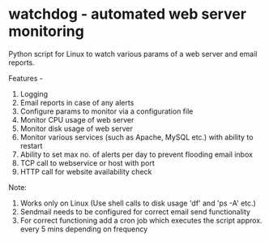 watchdog - automated web server monitoring
==========================================

Python script for Linux to watch various params of a web server and email reports.

Features -

1. Logging
2. Email reports in case of any alerts
3. Configure params to monitor via a configuration file
4. Monitor CPU usage of web server
5. Monitor disk usage of web server
6. Monitor various services (such as Apache, MySQL etc.) with ability to restart
7. Ability to set max no. of alerts per day to prevent flooding email inbox
8. TCP call to webservice or host with port
9. HTTP call for website availability check

Note:

1. Works only on Linux (Use shell calls to disk usage 'df' and 'ps -A' etc.)
2. Sendmail needs to be configured for correct email send functionality
3. For correct functioning add a cron job which executes the script approx. every 5 mins depending on frequency
